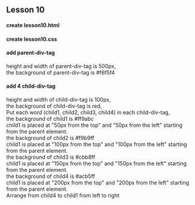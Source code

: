 ## Lesson 10
#### create lesson10.html
#### create lesson10.css

#### add parent-div-tag
height and width of parent-div-tag is 500px,  
the background of parent-div-tag is #f6f5f4  

#### add 4 child-div-tag
height and width of child-div-tag is 100px,  
the background of child-div-tag is red,  
Put each word (child1, child2, child3, child4) in each child-div-tag,  
the background of child1 is #ff9abc  
child1 is placed at "50px from the top" and "50px from the left" starting from the parent element.  
the background of child2 is #f9b9ff  
child1 is placed at "100px from the top" and "100px from the left" starting from the parent element.  
the background of child3 is #cbb8ff  
child1 is placed at "150px from the top" and "150px from the left" starting from the parent element.  
the background of child4 is #acb5ff  
child1 is placed at "200px from the top" and "200px from the left" starting from the parent element.  
Arrange from child4 to child1 from left to right  
